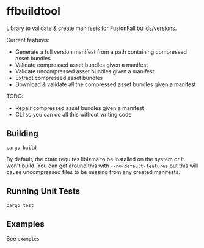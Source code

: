 # ffbuildtool

Library to validate & create manifests for FusionFall builds/versions.

Current features:
- Generate a full version manifest from a path containing compressed asset bundles
- Validate compressed asset bundles given a manifest
- Validate uncompressed asset bundles given a manifest
- Extract compressed asset bundles
- Download & validate all the compressed asset bundles given a manifest

TODO:
- Repair compressed asset bundles given a manifest
- CLI so you can do all this without writing code

## Building

```
cargo build
```

By default, the crate requires liblzma to be installed on the system or it won't build. You can get around this with `--no-default-features` but this will cause uncompressed files to be missing from any created manifests.

## Running Unit Tests
```
cargo test
```

## Examples

See `examples`